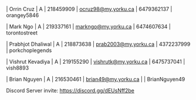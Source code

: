 | Orrin Cruz | A       | 218459909 | ocruz98@my.yorku.ca | 6479362137 | orangey5846

| Mark Ngo   | A       | 219337161 | markngo@my.yorku.ca | 6474607634 | torontostreet

| Prabhjot Dhaliwal | A | 218873638 | prab2003@my.yorku.ca | 4372237999 | porkchoplegends

| Vishrut Kevadiya | A | 219155290 | vishrutk@my.yorku.ca | 6475737041 | vish8893

| Brian Nguyen | A | 216530461 | brian49@my.yorku.ca |  | BrianNguyen49

Discord Server invite: https://discord.gg/dEUsNff2be
